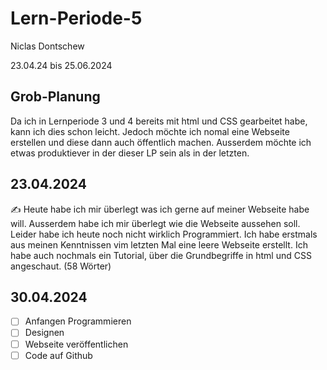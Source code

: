 # Lern-Periode-5

Niclas Dontschew

23.04.24 bis 25.06.2024

## Grob-Planung
Da ich in Lernperiode 3 und 4 bereits mit html und CSS gearbeitet habe, kann ich dies schon leicht. Jedoch möchte ich nomal eine Webseite erstellen und diese dann auch öffentlich machen. 
Ausserdem möchte ich etwas produktiever in der dieser LP sein als in der letzten. 

## 23.04.2024
✍️ Heute habe ich mir überlegt was ich gerne auf meiner Webseite habe will. Ausserdem habe ich mir überlegt wie die Webseite aussehen soll. Leider habe ich heute noch nicht wirklich Programmiert. Ich habe erstmals aus meinen Kenntnissen vim letzten Mal eine leere Webseite erstellt. Ich habe auch nochmals ein Tutorial, über die Grundbegriffe in html und CSS angeschaut. (58 Wörter)

## 30.04.2024
- [ ] Anfangen Programmieren
- [ ] Designen
- [ ] Webseite veröffentlichen
- [ ] Code auf Github
